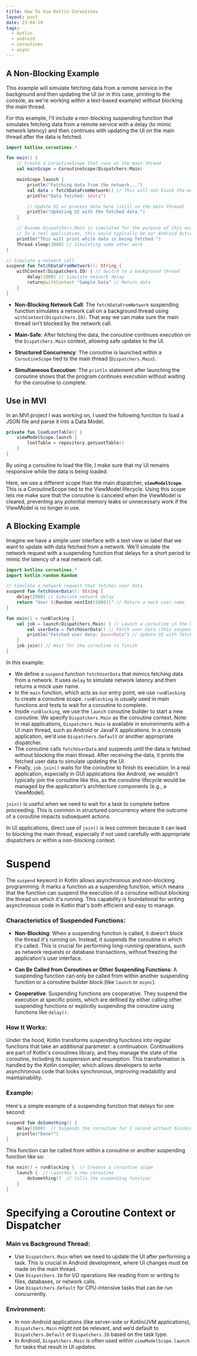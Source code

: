 ```yaml
---
title: How To Use Kotlin Coroutines
layout: post
date: 23-04-19
tags:
  - kotlin
  - android
  - coroutines
  - async
---
```

## A Non-Blocking Example

This example will simulate fetching data from a remote service in the background and then updating the UI (or in this case, printing to the console, as we're working within a text-based example) without blocking the main thread.

For this example, I'll include a non-blocking suspending function that simulates fetching data from a remote service with a delay (to mimic network latency) and then continues with updating the UI on the main thread after the data is fetched.

```kotlin
import kotlinx.coroutines.*

fun main() {
    // Create a CoroutineScope that runs on the main thread
    val mainScope = CoroutineScope(Dispatchers.Main)

    mainScope.launch {
        println("Fetching data from the network...")
        val data = fetchDataFromNetwork() // This will not block the main thread
        println("Data fetched: $data")

        // Update UI or process data here (still on the main thread)
        println("Updating UI with the fetched data.")
    }

    // Assume Dispatchers.Main is simulated for the purpose of this example.
    // In a real application, this would typically be our Android Activity or Fragment.
    println("This will print while data is being fetched.")
    Thread.sleep(3000) // Simulating some other work
}

// Simulate a network call
suspend fun fetchDataFromNetwork(): String {
    withContext(Dispatchers.IO) { // Switch to a background thread
        delay(1000) // Simulate network delay
        return@withContext "Sample Data" // Return data
    }
}
```

- **Non-Blocking Network Call**: The `fetchDataFromNetwork` suspending function simulates a network call on a background thread using `withContext(Dispatchers.IO)`. That way we can make sure the main thread isn't blocked by the network call.

- **Main-Safe**: After fetching the data, the coroutine continues execution on the `Dispatchers.Main` context, allowing safe updates to the UI.

- **Structured Concurrency**: The coroutine is launched within a `CoroutineScope` tied to the main thread (`Dispatchers.Main`). 

- **Simultaneous Execution**: The `println` statement after launching the coroutine shows that the program continues execution without waiting for the coroutine to complete. 

## Use in MVI

In an MVI project I was working on, I used the following function to load a JSON file and parse it into a Data Model. 
```kotlin
private fun loadLootTable() { 
	viewModelScope.launch { 
		lootTable = repository.getLootTable() 
	} 
} 
```

By using a coroutine to load the file, I make sure that my UI remains responsive while the data is being loaded. 

Here, we use a different scope than the main dispatcher, **`viewModelScope`**. This is a CoroutineScope tied to the ViewModel lifecycle. Using this scope lets me make sure that the coroutine is canceled when the ViewModel is cleared, preventing any potential memory leaks or unnecessary work if the ViewModel is no longer in use. 

## A Blocking Example

Imagine we have a simple user interface with a text view or label that we want to update with data fetched from a network. We'll simulate the network request with a suspending function that delays for a short period to mimic the latency of a real network call.

```kotlin
import kotlinx.coroutines.*
import kotlin.random.Random

// Simulate a network request that fetches user data
suspend fun fetchUserData(): String {
    delay(2000) // Simulate network delay
    return "User ${Random.nextInt(1000)}" // Return a mock user name
}

fun main() = runBlocking {
    val job = launch(Dispatchers.Main) { // Launch a coroutine in the UI thread
        val userData = fetchUserData() // Fetch user data (this suspends the coroutine)
        println("Fetched user data: $userData") // Update UI with fetched data
    }
    job.join() // Wait for the coroutine to finish
}
```

In this example:

- We define a `suspend` function `fetchUserData` that mimics fetching data from a network. It uses `delay` to simulate network latency and then returns a mock user name.
- In the `main` function, which acts as our entry point, we use `runBlocking` to create a coroutine scope. `runBlocking` is usually used in main functions and tests to wait for a coroutine to complete.
- Inside `runBlocking`, we use the `launch` coroutine builder to start a new coroutine. We specify `Dispatchers.Main` as the coroutine context. Note: In real applications, `Dispatchers.Main` is available in environments with a UI main thread, such as Android or JavaFX applications. In a console application, we'd use `Dispatchers.Default` or another appropriate dispatcher.
- The coroutine calls `fetchUserData` and suspends until the data is fetched without blocking the main thread. After receiving the data, it prints the fetched user data to simulate updating the UI.
- Finally, `job.join()` waits for the coroutine to finish its execution. In a real application, especially in GUI applications like Android, we wouldn't typically join the coroutine like this, as the coroutine lifecycle would be managed by the application's architecture components (e.g., a ViewModel).

`join()` is useful when we need to wait for a task to complete before proceeding. This is common in structured concurrency where the outcome of a coroutine impacts subsequent actions.

In UI applications, direct use of `join()` is less common because it can lead to blocking the main thread, especially if not used carefully with appropriate dispatchers or within a non-blocking context.

# Suspend

The `suspend` keyword in Kotlin allows asynchronous and non-blocking programming. It marks a function as a suspending function, which means that the function can suspend the execution of a coroutine without blocking the thread on which it's running. This capability is foundational for writing asynchronous code in Kotlin that's both efficient and easy to manage.

### Characteristics of Suspended Functions:

- **Non-Blocking**: When a suspending function is called, it doesn't block the thread it's running on. Instead, it suspends the coroutine in which it's called. This is crucial for performing long-running operations, such as network requests or database transactions, without freezing the application's user interface.

- **Can Be Called from Coroutines or Other Suspending Functions**: A suspending function can only be called from within another suspending function or a coroutine builder block (like `launch` or `async`). 

- **Cooperative**: Suspending functions are cooperative. They suspend the execution at specific points, which are defined by either calling other suspending functions or explicitly suspending the coroutine using functions like `delay()`.

### How It Works:

Under the hood, Kotlin transforms suspending functions into regular functions that take an additional parameter: a continuation. Continuations are part of Kotlin's coroutines library, and they manage the state of the coroutine, including its suspension and resumption. This transformation is handled by the Kotlin compiler, which allows developers to write asynchronous code that looks synchronous, improving readability and maintainability.

### Example:

Here's a simple example of a suspending function that delays for one second:

```kotlin
suspend fun doSomething() {
    delay(1000)  // Suspends the coroutine for 1 second without blocking the thread
    println("Done!")
}
```

This function can be called from within a coroutine or another suspending function like so:

```kotlin
fun main() = runBlocking {  // Creates a coroutine scope
    launch {  // Launches a new coroutine
        doSomething()  // Calls the suspending function
    }
}
```

# Specifying a Coroutine Context or Dispatcher

### Main vs Background Thread:
- Use `Dispatchers.Main` when we need to update the UI after performing a task. This is crucial in Android development, where UI changes must be made on the main thread.
- Use `Dispatchers.IO` for I/O operations like reading from or writing to files, databases, or network calls.
- Use `Dispatchers.Default` for CPU-intensive tasks that can be run concurrently.

### Environment:
- In non-Android applications (like server-side or Kotlin/JVM applications), `Dispatchers.Main` might not be relevant, and we’d default to `Dispatchers.Default` or `Dispatchers.IO` based on the task type.
- In Android, `Dispatchers.Main` is often used within `viewModelScope.launch` for tasks that result in UI updates.




